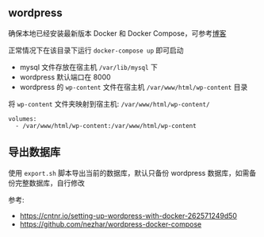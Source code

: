 ## wordpress
确保本地已经安装最新版本 Docker 和 Docker Compose，可参考[博客](http://einverne.github.io/post/2017/07/docker-introduction.html)

正常情况下在该目录下运行 `docker-compose up` 即可启动

- mysql 文件存放在宿主机 `/var/lib/mysql` 下
- wordpress 默认端口在 8000
- wordpress 的 `wp-content` 文件在宿主机 `/var/www/html/wp-content` 目录

将 `wp-content` 文件夹映射到宿主机: `/var/www/html/wp-content/`

    volumes:
      - /var/www/html/wp-content:/var/www/html/wp-content 

## 导出数据库
使用 `export.sh` 脚本导出当前的数据库，默认只备份 wordpress 数据库，如需备份完整数据库，自行修改

参考:

- <https://cntnr.io/setting-up-wordpress-with-docker-262571249d50>
- <https://github.com/nezhar/wordpress-docker-compose>
